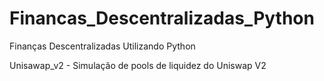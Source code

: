 # Financas_Descentralizadas_Python
Finanças Descentralizadas Utilizando Python

Unisawap_v2 - Simulação de pools de liquidez do Uniswap V2
